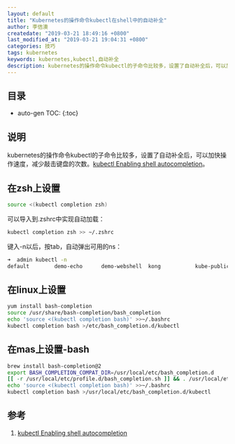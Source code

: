 ```yaml
---
layout: default
title: "Kubernetes的操作命令kubectl在shell中的自动补全"
author: 李佶澳
createdate: "2019-03-21 18:49:16 +0800"
last_modified_at: "2019-03-21 19:04:31 +0800"
categories: 技巧
tags: kubernetes
keywords: kubernetes,kubectl,自动补全
description: kubernetes的操作命令kubectl的子命令比较多，设置了自动补全后，可以加快操作速度，
---
```


## 目录
* auto-gen TOC:
{:toc}

## 说明

kubernetes的操作命令kubectl的子命令比较多，设置了自动补全后，可以加快操作速度，减少敲击键盘的次数。[kubectl Enabling shell autocompletion][1]。

## 在zsh上设置

```sh
source <(kubectl completion zsh)
```

可以导入到.zshrc中实现自动加载：

```sh
kubectl completion zsh >> ~/.zshrc
```

键入-n以后，按tab，自动弹出可用的ns：

```sh
➜  admin kubectl -n
default        demo-echo      demo-webshell  kong           kube-public    kube-system
```

## 在linux上设置

```sh
yum install bash-completion
source /usr/share/bash-completion/bash_completion
echo 'source <(kubectl completion bash)' >>~/.bashrc
kubectl completion bash >/etc/bash_completion.d/kubectl
```

## 在mas上设置-bash

```sh
brew install bash-completion@2
export BASH_COMPLETION_COMPAT_DIR=/usr/local/etc/bash_completion.d
[[ -r /usr/local/etc/profile.d/bash_completion.sh ]] && . /usr/local/etc/profile.d/bash_completion.sh
echo 'source <(kubectl completion bash)' >>~/.bashrc
kubectl completion bash >/usr/local/etc/bash_completion.d/kubectl
```

## 参考

1. [kubectl Enabling shell autocompletion][1]

[1]: https://kubernetes.io/docs/tasks/tools/install-kubectl/#enabling-shell-autocompletion  "Enabling shell autocompletion"

